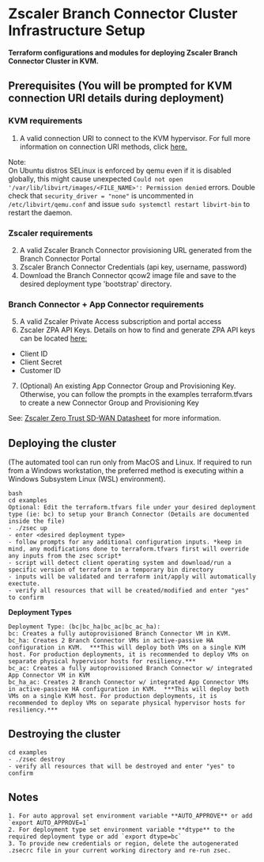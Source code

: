 # Zscaler Branch Connector Cluster Infrastructure Setup

**Terraform configurations and modules for deploying Zscaler Branch Connector Cluster in KVM.**

## Prerequisites (You will be prompted for KVM connection URI details during deployment)

### KVM requirements
1. A valid connection URI to connect to the KVM hypervisor. For full more information on connection URI methods, click [here.](https://registry.terraform.io/providers/dmacvicar/libvirt/latest/docs)

Note:<br>
On Ubuntu distros SELinux is enforced by qemu even if it is disabled globally, this might cause unexpected `Could not open '/var/lib/libvirt/images/<FILE_NAME>': Permission denied` errors. Double check that `security_driver = "none"` is uncommented in `/etc/libvirt/qemu.conf` and issue `sudo systemctl restart libvirt-bin` to restart the daemon.<br>

### Zscaler requirements
2. A valid Zscaler Branch Connector provisioning URL generated from the Branch Connector Portal
3. Zscaler Branch Connector Credentials (api key, username, password)
4. Download the Branch Connector qcow2 image file and save to the desired deployment type 'bootstrap' directory.

### Branch Connector + App Connector requirements
5. A valid Zscaler Private Access subscription and portal access
6. Zscaler ZPA API Keys. Details on how to find and generate ZPA API keys can be located [here:](https://help.zscaler.com/zpa/about-api-keys)
- Client ID
- Client Secret
- Customer ID
7. (Optional) An existing App Connector Group and Provisioning Key. Otherwise, you can follow the prompts in the examples terraform.tfvars to create a new Connector Group and Provisioning Key

See: [Zscaler Zero Trust SD-WAN Datasheet](https://www.zscaler.com/resources/data-sheets/zscaler-zero-trust-sd-wan.pdf) for more information.

## Deploying the cluster
(The automated tool can run only from MacOS and Linux. If required to run from a Windows workstation, the preferred method is executing within a Windows Subsystem Linux (WSL) environment).   

```
bash
cd examples
Optional: Edit the terraform.tfvars file under your desired deployment type (ie: bc) to setup your Branch Connector (Details are documented inside the file)
- ./zsec up
- enter <desired deployment type>
- follow prompts for any additional configuration inputs. *keep in mind, any modifications done to terraform.tfvars first will override any inputs from the zsec script*
- script will detect client operating system and download/run a specific version of terraform in a temporary bin directory
- inputs will be validated and terraform init/apply will automatically exectute.
- verify all resources that will be created/modified and enter "yes" to confirm
```

**Deployment Types**

```
Deployment Type: (bc|bc_ha|bc_ac|bc_ac_ha):
bc: Creates a fully autoprovisioned Branch Connector VM in KVM.
bc_ha: Creates 2 Branch Connector VMs in active-passive HA configuration in KVM.  ***This will deploy both VMs on a single KVM host. For production deployments, it is recommended to deploy VMs on separate physical hypervisor hosts for resiliency.***
bc_ac: Creates a fully autoprovisioned Branch Connector w/ integrated App Connector VM in KVM
bc_ha_ac: Creates 2 Branch Connector w/ integrated App Connector VMs in active-passive HA configuration in KVM.  ***This will deploy both VMs on a single KVM host. For production deployments, it is recommended to deploy VMs on separate physical hypervisor hosts for resiliency.***
```

## Destroying the cluster
```
cd examples
- ./zsec destroy
- verify all resources that will be destroyed and enter "yes" to confirm
```


## Notes
```
1. For auto approval set environment variable **AUTO_APPROVE** or add `export AUTO_APPROVE=1`
2. For deployment type set environment variable **dtype** to the required deployment type or add `export dtype=bc`
3. To provide new credentials or region, delete the autogenerated .zsecrc file in your current working directory and re-run zsec.
```

